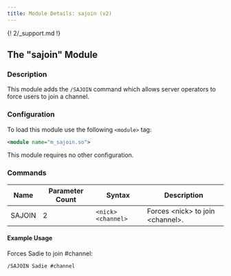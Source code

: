 ```yaml
---
title: Module Details: sajoin (v2)
---
```


{! 2/_support.md !}

## The "sajoin" Module

### Description

This module adds the `/SAJOIN` command which allows server operators to force users to join a channel.

### Configuration

To load this module use the following `<module>` tag:

```xml
<module name="m_sajoin.so">
```

This module requires no other configuration.

### Commands

Name   | Parameter Count | Syntax             | Description
------ | --------------- | ------------------ | -----------
SAJOIN | 2               | `<nick> <channel>` | Forces &lt;nick&gt; to join &lt;channel&gt;.

#### Example Usage

Forces Sadie to join #channel:

```plaintext
/SAJOIN Sadie #channel
```
